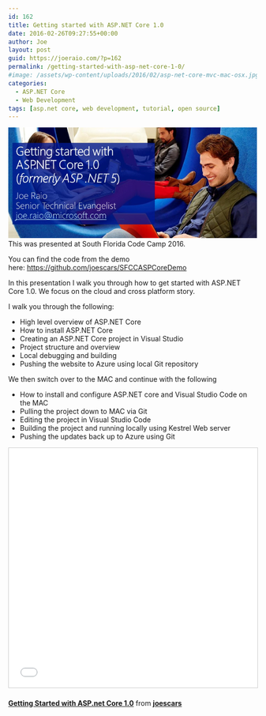 ```yaml
---
id: 162
title: Getting started with ASP.NET Core 1.0
date: 2016-02-26T09:27:55+00:00
author: Joe
layout: post
guid: https://joeraio.com/?p=162
permalink: /getting-started-with-asp-net-core-1-0/
#image: /assets/wp-content/uploads/2016/02/asp-net-core-mvc-mac-osx.jpg
categories:
  - ASP.NET Core
  - Web Development
tags: [asp.net core, web development, tutorial, open source]
---
```

![Getting started with ASP.NET Core 1.0](/assets/wp-content/uploads/2016/02/asp-net-core-mvc-mac-osx.jpg)
This was presented at South Florida Code Camp 2016.

You can find the code from the demo here: <https://github.com/joescars/SFCCASPCoreDemo>

In this presentation I walk you through how to get started with ASP.NET Core 1.0. We focus on the cloud and cross platform story.

I walk you through the following:

  * High level overview of ASP.NET Core
  * How to install ASP.NET Core
  * Creating an ASP.NET Core project in Visual Studio
  * Project structure and overview
  * Local debugging and building
  * Pushing the website to Azure using local Git repository

We then switch over to the MAC and continue with the following

  * How to install and configure ASP.NET core and Visual Studio Code on the MAC
  * Pulling the project down to MAC via Git
  * Editing the project in Visual Studio Code
  * Building the project and running locally using Kestrel Web server
  * Pushing the updates back up to Azure using Git

<iframe src="//www.slideshare.net/slideshow/embed_code/key/gKlq5PT1Hep7zQ" width="595" height="485" frameborder="0" marginwidth="0" marginheight="0" scrolling="no" style="border:1px solid #CCC; border-width:1px; margin-bottom:5px; max-width: 100%;" allowfullscreen></iframe> 

**[Getting Started with ASP.net Core 1.0](//www.slideshare.net/joescars/getting-started-with-aspnet-core-10)** from **[joescars](//www.slideshare.net/joescars)**